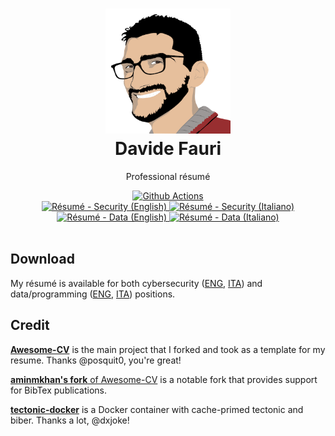 <h1 align="center">
  <a href="https://github.com/DavideFauri/resume" title="Résumé Davide Fauri">
    <img alt="DavideFauri" src="https://github.com/DavideFauri/resume/raw/master/icon.png" width="200px" height="200px" />
  </a>
  <br />
  Davide Fauri
</h1>

<p align="center">
  Professional résumé
</p>

<div align="center">
  <a href="https://github.com/DavideFauri/resume/actions/workflows/build-and-publish/badge.svg">
    <img alt="Github Actions" src="https://github.com/DavideFauri/resume/actions/workflows/build-and-publish/badge.svg" />
  </a><br/>
  <a href="https://github.com/DavideFauri/resume/releases/download/Latest-Security/CV_Davide_Fauri-eng.pdf">
    <img alt="Résumé - Security (English)" src="https://img.shields.io/badge/CV%20Security%20🇬🇧-pdf-green.svg" />
  </a>
  <a href="https://github.com/DavideFauri/resume/releases/download/Latest-Security/CV_Davide_Fauri-ita.pdf">
    <img alt="Résumé - Security (Italiano)" src="https://img.shields.io/badge/CV%20Security%20🇮🇹-pdf-green.svg" />
  </a><br/>
  <a href="https://github.com/DavideFauri/resume/releases/download/Latest-Data/CV_Davide_Fauri-eng.pdf">
    <img alt="Résumé - Data (English)" src="https://img.shields.io/badge/CV%20Data%20🇬🇧-pdf-green.svg" />
  </a>
  <a href="https://github.com/DavideFauri/resume/releases/download/Latest-Data/CV_Davide_Fauri-ita.pdf">
    <img alt="Résumé - Data (Italiano)" src="https://img.shields.io/badge/CV%20Data%20🇮🇹-pdf-green.svg" />
  </a>
</div>

<br />


## Download

My résumé is available for both cybersecurity
([ENG](https://github.com/DavideFauri/resume/releases/download/Latest-Security/CV_Davide_Fauri-eng.pdf),
[ITA](https://github.com/DavideFauri/resume/releases/download/Latest-Security/CV_Davide_Fauri-ita.pdf))
and data/programming
([ENG](https://github.com/DavideFauri/resume/releases/download/Latest-Data/CV_Davide_Fauri-eng.pdf),
[ITA](https://github.com/DavideFauri/resume/releases/download/Latest-Data/CV_Davide_Fauri-ita.pdf)) positions.


## Credit

[**Awesome-CV**](https://github.com/posquit0/Awesome-CV) is the main project that I forked and took as a template for my resume. Thanks @posquit0, you're great!

[**aminmkhan's fork** of Awesome-CV](https://github.com/aminmkhan/Awesome-CV) is a notable fork that provides support for BibTex publications.

[**tectonic-docker**](https://hub.docker.com/r/dxjoke/tectonic-docker) is a Docker container with cache-primed tectonic and biber. Thanks a lot, @dxjoke!
